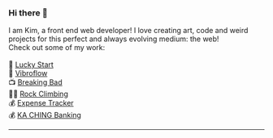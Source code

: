 ### Hi there 👋 
I am Kim, a front end web developer! I love creating art, code and weird projects for this perfect and always evolving medium: the web! <br>
Check out some of my work:<br>
 <br>
🍚 [Lucky Start](https://luckystart.netlify.app/lunch) <br>
🔋 [Vibroflow](https://vibroflow-gallery.vercel.app) <br>
📺 [Breaking Bad](https://ilovebreakingbad.netlify.app) <br>
🧗‍♀️ [Rock Climbing](https://rock-climbing.netlify.app) <br>
💰 [Expense Tracker](https://helptrackmyexpenses.netlify.app) <br>
💰 [KA CHING Banking](https://kaching.netlify.app/) <br>

----

